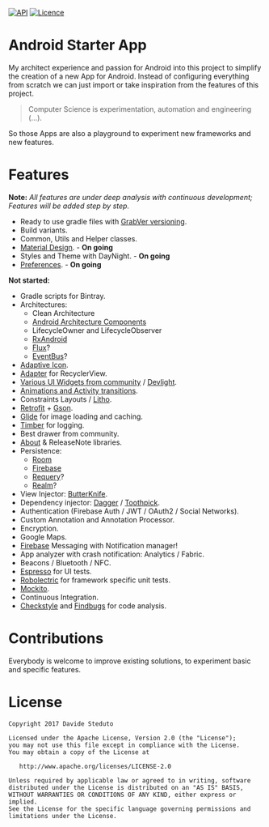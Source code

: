 [![API](https://img.shields.io/badge/API-19%2B-green.svg?style=flat)](https://android-arsenal.com/api?level=19)
[![Licence](https://img.shields.io/badge/Licence-Apache2-blue.svg)](http://www.apache.org/licenses/LICENSE-2.0)

# Android Starter App
My architect experience and passion for Android into this project to simplify the creation of a new App for Android.
Instead of configuring everything from scratch we can just import or take inspiration from the features of this project.

> Computer Science is experimentation, automation and engineering (...).

So those Apps are also a playground to experiment new frameworks and new features.

# Features
**Note:** _All features are under deep analysis with continuous development; Features will be added step by step._
- Ready to use gradle files with [GrabVer versioning](https://github.com/davideas/GrabVer).
- Build variants.
- Common, Utils and Helper classes.
- [Material Design](https://material.io/). - **On going**
- Styles and Theme with DayNight. - **On going**
- [Preferences](https://medium.com/@JakobUlbrich/building-a-settings-screen-for-android-part-1-5959aa49337c). - **On going**

**Not started:**
- Gradle scripts for Bintray.
- Architectures:
  - Clean Architecture
  - [Android Architecture Components](https://developer.android.com/topic/libraries/architecture/index.html)
  - LifecycleOwner and LifecycleObserver
  - [RxAndroid](https://github.com/ReactiveX/RxAndroid)
  - [Flux](http://lgvalle.xyz/2015/08/04/flux-architecture/)?
  - [EventBus](http://greenrobot.org/eventbus/)?
- [Adaptive Icon](https://developer.android.com/preview/features/adaptive-icons.html).
- [Adapter](https://github.com/davideas/FlexibleAdapter) for RecyclerView.
- [Various UI Widgets from community](https://github.com/davideas?tab=stars) / [Devlight](https://github.com/Devlight).
- [Animations and Activity transitions](https://github.com/davideas?page=1&tab=stars&utf8=%E2%9C%93&q=transition).
- Constraints Layouts / [Litho](http://fblitho.com/).
- [Retrofit](http://square.github.io/retrofit/) + [Gson](https://github.com/google/gson).
- [Glide](https://github.com/bumptech/glide) for image loading and caching.
- [Timber](https://github.com/JakeWharton/timber) for logging.
- Best drawer from community.
- [About](https://github.com/davideas?page=1&tab=stars&utf8=%E2%9C%93&q=about) & ReleaseNote libraries.
- Persistence:
  - [Room](https://developer.android.com/topic/libraries/architecture/room.html)
  - [Firebase](https://firebase.google.com/products/)
  - [Requery](https://github.com/requery/requery/)?
  - [Realm](https://realm.io/docs/java/latest/)?
- View Injector: [ButterKnife](https://github.com/JakeWharton/butterknife).
- Dependency injector: [Dagger](http://google.github.io/dagger/) / [Toothpick](https://github.com/stephanenicolas/toothpick).
- Authentication (Firebase Auth / JWT / OAuth2 / Social Networks).
- Custom Annotation and Annotation Processor.
- Encryption.
- Google Maps.
- [Firebase](https://github.com/firebase/quickstart-android) Messaging with Notification manager!
- App analyzer with crash notification: Analytics / Fabric.
- Beacons / Bluetooth / NFC.
- [Espresso](https://google.github.io/android-testing-support-library/) for UI tests.
- [Robolectric](http://robolectric.org/) for framework specific unit tests.
- [Mockito](http://mockito.org/).
- Continuous Integration.
- [Checkstyle](http://checkstyle.sourceforge.net/) and [Findbugs](http://findbugs.sourceforge.net/) for code analysis.

# Contributions
Everybody is welcome to improve existing solutions, to experiment basic and specific features.

# License

    Copyright 2017 Davide Steduto

    Licensed under the Apache License, Version 2.0 (the "License");
    you may not use this file except in compliance with the License.
    You may obtain a copy of the License at

       http://www.apache.org/licenses/LICENSE-2.0

    Unless required by applicable law or agreed to in writing, software
    distributed under the License is distributed on an "AS IS" BASIS,
    WITHOUT WARRANTIES OR CONDITIONS OF ANY KIND, either express or implied.
    See the License for the specific language governing permissions and
    limitations under the License.